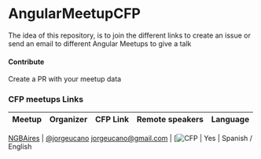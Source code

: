 # AngularMeetupCFP

The idea of this repository, is to join the different links to create an issue or send an email to different Angular Meetups to give a talk

#### Contribute
Create a PR with your meetup data


### CFP meetups Links

Meetup           | Organizer                                 | CFP Link         | Remote speakers   | Language
------------------|-----------------------------------------|-------------------|-------------------|-------------------

[NGBAires](https://www.meetup.com/NG-BAIRES) | [@jorgeucano](https://twitter.com/jorgeucano) jorgeucano@gmail.com | [![CFP](https://github.com/ngbaires/ng-baires/issues/new) | Yes | Spanish / English